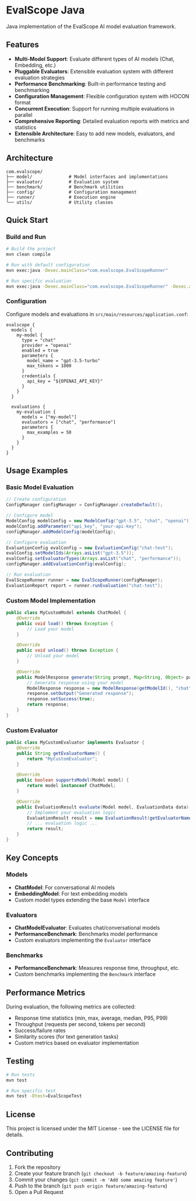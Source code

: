 # EvalScope Java

Java implementation of the EvalScope AI model evaluation framework.

## Features

- **Multi-Model Support**: Evaluate different types of AI models (Chat, Embedding, etc.)
- **Pluggable Evaluators**: Extensible evaluation system with different evaluation strategies
- **Performance Benchmarking**: Built-in performance testing and benchmarking
- **Configuration Management**: Flexible configuration system with HOCON format
- **Concurrent Execution**: Support for running multiple evaluations in parallel
- **Comprehensive Reporting**: Detailed evaluation reports with metrics and statistics
- **Extensible Architecture**: Easy to add new models, evaluators, and benchmarks

## Architecture

```
com.evalscope/
├── model/              # Model interfaces and implementations
├── evaluator/          # Evaluation system
├── benchmark/          # Benchmark utilities
├── config/             # Configuration management
├── runner/             # Execution engine
└── utils/              # Utility classes
```

## Quick Start

### Build and Run

```bash
# Build the project
mvn clean compile

# Run with default configuration
mvn exec:java -Dexec.mainClass="com.evalscope.EvalScopeRunner"

# Run specific evaluation
mvn exec:java -Dexec.mainClass="com.evalscope.EvalScopeRunner" -Dexec.args="default_evaluation"
```

### Configuration

Configure models and evaluations in `src/main/resources/application.conf`:

```hocon
evalscope {
  models {
    my-model {
      type = "chat"
      provider = "openai"
      enabled = true
      parameters {
        model_name = "gpt-3.5-turbo"
        max_tokens = 1000
      }
      credentials {
        api_key = "${OPENAI_API_KEY}"
      }
    }
  }

  evaluations {
    my-evaluation {
      models = ["my-model"]
      evaluators = ["chat", "performance"]
      parameters {
        max_examples = 50
      }
    }
  }
}
```

## Usage Examples

### Basic Model Evaluation

```java
// Create configuration
ConfigManager configManager = ConfigManager.createDefault();

// Configure model
ModelConfig modelConfig = new ModelConfig("gpt-3.5", "chat", "openai");
modelConfig.addParameter("api_key", "your-api-key");
configManager.addModelConfig(modelConfig);

// Configure evaluation
EvaluationConfig evalConfig = new EvaluationConfig("chat-test");
evalConfig.setModelIds(Arrays.asList("gpt-3.5"));
evalConfig.setEvaluatorTypes(Arrays.asList("chat", "performance"));
configManager.addEvaluationConfig(evalConfig);

// Run evaluation
EvalScopeRunner runner = new EvalScopeRunner(configManager);
EvaluationReport report = runner.runEvaluation("chat-test");
```

### Custom Model Implementation

```java
public class MyCustomModel extends ChatModel {
    @Override
    public void load() throws Exception {
        // Load your model
    }

    @Override
    public void unload() throws Exception {
        // Unload your model
    }

    @Override
    public ModelResponse generate(String prompt, Map<String, Object> parameters) {
        // Generate response using your model
        ModelResponse response = new ModelResponse(getModelId(), "chat");
        response.setOutput("Generated response");
        response.setSuccess(true);
        return response;
    }
}
```

### Custom Evaluator

```java
public class MyCustomEvaluator implements Evaluator {
    @Override
    public String getEvaluatorName() {
        return "MyCustomEvaluator";
    }

    @Override
    public boolean supportsModel(Model model) {
        return model instanceof ChatModel;
    }

    @Override
    public EvaluationResult evaluate(Model model, EvaluationData data) {
        // Implement your evaluation logic
        EvaluationResult result = new EvaluationResult(getEvaluatorName(), model.getModelId(), data.getTaskType());
        // ... evaluation logic ...
        return result;
    }
}
```

## Key Concepts

### Models
- **ChatModel**: For conversational AI models
- **EmbeddingModel**: For text embedding models
- Custom model types extending the base `Model` interface

### Evaluators
- **ChatModelEvaluator**: Evaluates chat/conversational models
- **PerformanceBenchmark**: Benchmarks model performance
- Custom evaluators implementing the `Evaluator` interface

### Benchmarks
- **PerformanceBenchmark**: Measures response time, throughput, etc.
- Custom benchmarks implementing the `Benchmark` interface

## Performance Metrics

During evaluation, the following metrics are collected:

- Response time statistics (min, max, average, median, P95, P99)
- Throughput (requests per second, tokens per second)
- Success/failure rates
- Similarity scores (for text generation tasks)
- Custom metrics based on evaluator implementation

## Testing

```bash
# Run tests
mvn test

# Run specific test
mvn test -Dtest=EvalScopeTest
```

## License

This project is licensed under the MIT License - see the LICENSE file for details.

## Contributing

1. Fork the repository
2. Create your feature branch (`git checkout -b feature/amazing-feature`)
3. Commit your changes (`git commit -m 'Add some amazing feature'`)
4. Push to the branch (`git push origin feature/amazing-feature`)
5. Open a Pull Request